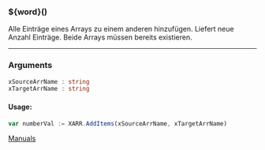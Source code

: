 ﻿### ${word}()
Alle Einträge eines Arrays zu einem anderen hinzufügen. Liefert neue Anzahl Einträge. Beide Arrays müssen bereits existieren.

----

### Arguments
```ts
xSourceArrName : string
xTargetArrName : string
```
#### Usage:
```ts
var numberVal := XARR.AddItems(xSourceArrName, xTargetArrName)
```

[Manuals](https://manuals.opacc.ch/docs/doku2401/F-Script/ScriptBlockFunc.XARR.AddItems.html)
